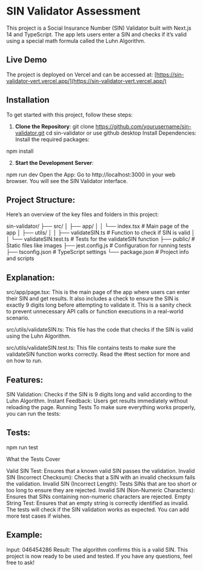 # SIN Validator Assessment

This project is a Social Insurance Number (SIN) Validator built with Next.js 14 and TypeScript. The app lets users enter a SIN and checks if it’s valid using a special math formula called the Luhn Algorithm.


## Live Demo

The project is deployed on Vercel and can be accessed at:
[https://sin-validator-vert.vercel.app/](https://sin-validator-vert.vercel.app/)

## Installation

To get started with this project, follow these steps:

1. **Clone the Repository**:
   git clone https://github.com/yourusername/sin-validator.git
   cd sin-validator
   or use github desktop
Install Dependencies: Install the required packages:

npm install

2. **Start the Development Server**:

npm run dev
Open the App: Go to http://localhost:3000 in your web browser. You will see the SIN Validator interface.

## Project Structure:
Here’s an overview of the key files and folders in this project:

sin-validator/
├── src/
│   ├── app/
│   │   └── index.tsx              # Main page of the app
│   ├── utils/
│   │   ├── validateSIN.ts         # Function to check if SIN is valid
│   │   └── validateSIN.test.ts    # Tests for the validateSIN function
├── public/                        # Static files like images
├── jest.config.js                 # Configuration for running tests
├── tsconfig.json                  # TypeScript settings
└── package.json                   # Project info and scripts

## Explanation:
src/app/page.tsx: This is the main page of the app where users can enter their SIN and get results. It also includes a check to ensure the SIN is exactly 9 digits long before attempting to validate it. This is a sanity check to prevent unnecessary API calls or function executions in a real-world scenario.

src/utils/validateSIN.ts: This file has the code that checks if the SIN is valid using the Luhn Algorithm.

src/utils/validateSIN.test.ts: This file contains tests to make sure the validateSIN function works correctly. Read the #test section for more and on how to run.

## Features:
SIN Validation: Checks if the SIN is 9 digits long and valid according to the Luhn Algorithm.
Instant Feedback: Users get results immediately without reloading the page.
Running Tests
To make sure everything works properly, you can run the tests:

## Tests:
npm run test

What the Tests Cover

Valid SIN Test: Ensures that a known valid SIN passes the validation.
Invalid SIN (Incorrect Checksum): Checks that a SIN with an invalid checksum fails the validation.
Invalid SIN (Incorrect Length): Tests SINs that are too short or too long to ensure they are rejected.
Invalid SIN (Non-Numeric Characters): Ensures that SINs containing non-numeric characters are rejected.
Empty String Test: Ensures that an empty string is correctly identified as invalid.
The tests will check if the SIN validation works as expected. You can add more test cases if wishes.

## Example:
Input: 046454286
Result: The algorithm confirms this is a valid SIN.
This project is now ready to be used and tested. If you have any questions, feel free to ask!
